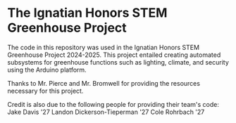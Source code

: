 # The Ignatian Honors STEM Greenhouse Project
The code in this repository was used in the Ignatian Honors STEM Greenhouse Project 2024-2025. 
This project entailed creating automated subsystems for greenhouse functions such as 
lighting, climate, and security using the Arduino platform.

Thanks to Mr. Pierce and Mr. Bromwell for providing the resources necessary for this project.

Credit is also due to the following people for providing their team's code:
Jake Davis '27
Landon Dickerson-Tieperman '27
Cole Rohrbach '27
